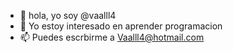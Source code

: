 - 👋 hola, yo soy @vaalll4
- 👀 Yo estoy interesado en aprender programacion
- 📫 Puedes escrbirme a Vaalll4@hotmail.com

<!---
vaalll4/vaalll4 is a ✨ special ✨ repository because its `README.md` (this file) appears on your GitHub profile.
You can click the Preview link to take a look at your changes.
--->
